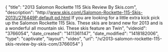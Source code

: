 {
    "title": "2013 Salomon Rockette 115 Skis Review By Skis.com",
    "description": "http:\/\/www.skis.com\/Salomon-Rockette-115-Skis-2013\/276449P,default,pd.html  If you are looking for a little extra kick pick up the Salomon Rockette 115 Skis. These skis are brand new for 2013 and is a wonderful all mountain ski. These skis feature an Twin",
    "videoid": "3766054",
    "date_created": "1411361147",
    "date_modified": "1418182006",
    "type": "captivate",
    "layout": "video",
    "url": "\/v\/2013-salomon-rockette-115-skis-review-by-skis-com\/3766054"
}